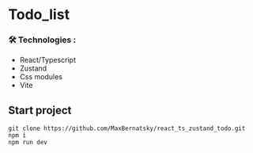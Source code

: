 # Todo_list

### :hammer_and_wrench: Technologies :

* React/Typescript
* Zustand
* Css modules
* Vite

## Start project

```
git clone https://github.com/MaxBernatsky/react_ts_zustand_todo.git
npm i
npm run dev

```